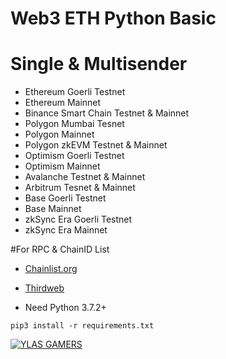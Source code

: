 # Web3 ETH Python Basic
# Single & Multisender
- Ethereum Goerli Testnet
- Ethereum Mainnet
- Binance Smart Chain Testnet & Mainnet
- Polygon Mumbai Tesnet
- Polygon Mainnet
- Polygon zkEVM Testnet & Mainnet
- Optimism Goerli Testnet
- Optimism Mainnet
- Avalanche Testnet & Mainnet
- Arbitrum Tesnet & Mainnet
- Base Goerli Testnet
- Base Mainnet
- zkSync Era Goerli Testnet
- zkSync Era Mainnet

#For RPC & ChainID List
- [Chainlist.org](https://chainlist.org/)
- [Thirdweb](https://thirdweb.com/chainlist)

- Need Python 3.7.2+
```
pip3 install -r requirements.txt
```

[![YLAS GAMERS](https://i.ibb.co/DK85Cyx/Screenshot-1.png)](https://github.com/ylasgamers/web3.eth.py)

